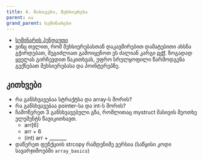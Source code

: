 ```yaml
---
title: 4. მასივები, მეხსიერება
parent: ია
grand_parent: სემინარები
---
```


- [სემინარის ჰენდაუთი](/content/handouts/arrays.pdf)
- ვინც თვლით, რომ მეხსიერებასთან დაკავშირებით დამატებითი ახსნა გჭირდებათ, შეგიძლიათ გამოიყენოთ ეს ძალიან კარგი [pdf](http://cslibrary.stanford.edu/102/PointersAndMemory.pdf). ზოგადად ყველას გირჩევდით წაკითხვას, უფრო სრულყოფილი წარმოდგენა გექნებათ მეხსიერებასა და პოინტერებზე. 

## კითხვები
- რა განსხვავებაა სტრაქტსა და array-ს შორის?
- რა განსხვავებაა pointer-სა და int-ს შორის?
- ჩამოწერეთ 3 განსხვავებული გზა, რომლითაც mystruct მასივის მეოთხე ელემენტს წავიკითხავთ.
    + arr[6]
    + arr + 6
    + (int) arr + _______ 
- დაწერეთ ფუნქციის strcopy რამდენიმე ვერსია (საწყისი კოდი სავარჯიშოებში `array_basics`)


